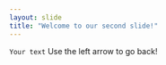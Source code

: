 ```yaml
---
layout: slide
title: "Welcome to our second slide!"
---
```

`Your text`
Use the left arrow to go back!
